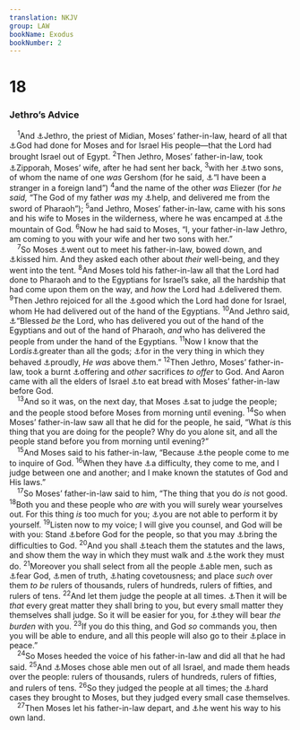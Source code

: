 ```yaml
---
translation: NKJV
group: LAW
bookName: Exodus 
bookNumber: 2
---
```


<div class="title"><h1>18</h1><h3>Jethro’s Advice</h3></div>
<span class="verse xu_18_1"> <sup>1</sup>And <a data-toggle="tooltip" data-placement="bottom" title="Ex. 2:16, 18; 3:1">⚓</a>Jethro, the priest of Midian, Moses’ father-in-law, heard of all that <a data-toggle="tooltip" data-placement="bottom" title="(Ps. 106:2, 8)">⚓</a>God had done for Moses and for Israel His people—that the Lord had brought Israel out of Egypt. </span>
<span class="verse xu_18_2"><sup>2</sup>Then Jethro, Moses’ father-in-law, took <a data-toggle="tooltip" data-placement="bottom" title="Ex. 2:21; 4:20–26">⚓</a>Zipporah, Moses’ wife, after he had sent her back, </span>
<span class="verse xu_18_3"><sup>3</sup>with her <a data-toggle="tooltip" data-placement="bottom" title="Ex. 2:20; 4:20; Acts 7:29">⚓</a>two sons, of whom the name of one <i>was</i> Gershom (for he said, <a data-toggle="tooltip" data-placement="bottom" title="Ex. 2:22">⚓</a>“I have been a stranger in a foreign land”) </span>
<span class="verse xu_18_4"><sup>4</sup>and the name of the other <i>was</i> Eliezer (for <i>he</i> <i>said,</i> “The God of my father <i>was</i> my <a data-toggle="tooltip" data-placement="bottom" title="Gen. 49:25">⚓</a>help, and delivered me from the sword of Pharaoh”); </span>
<span class="verse xu_18_5"><sup>5</sup>and Jethro, Moses’ father-in-law, came with his sons and his wife to Moses in the wilderness, where he was encamped at <a data-toggle="tooltip" data-placement="bottom" title="Ex. 3:1, 12; 4:27; 24:13">⚓</a>the mountain of God. </span>
<span class="verse xu_18_6"><sup>6</sup>Now he had said to Moses, “I, your father-in-law Jethro, am coming to you with your wife and her two sons with her.”<br/></span>
<span class="verse xu_18_7"> <sup>7</sup>So Moses <a data-toggle="tooltip" data-placement="bottom" title="Gen. 18:2">⚓</a>went out to meet his father-in-law, bowed down, and <a data-toggle="tooltip" data-placement="bottom" title="Gen. 29:13; Ex. 4:27">⚓</a>kissed him. And they asked each other about <i>their</i> well-being, and they went into the tent. </span>
<span class="verse xu_18_8"><sup>8</sup>And Moses told his father-in-law all that the Lord had done to Pharaoh and to the Egyptians for Israel’s sake, all the hardship that had come upon them on the way, and <i>how</i> the Lord had <a data-toggle="tooltip" data-placement="bottom" title="Ex. 15:6, 16; Ps. 81:7">⚓</a>delivered them. </span>
<span class="verse xu_18_9"><sup>9</sup>Then Jethro rejoiced for all the <a data-toggle="tooltip" data-placement="bottom" title="(Is. 63:7–14)">⚓</a>good which the Lord had done for Israel, whom He had delivered out of the hand of the Egyptians. </span>
<span class="verse xu_18_10"><sup>10</sup>And Jethro said, <a data-toggle="tooltip" data-placement="bottom" title="Gen. 14:20; 2 Sam. 18:28; 1 Kin. 8:56; Ps. 68:19, 20">⚓</a>“Blessed <i>be</i> the Lord, who has delivered you out of the hand of the Egyptians and out of the hand of Pharaoh, <i>and</i> who has delivered the people from under the hand of the Egyptians. </span>
<span class="verse xu_18_11"><sup>11</sup>Now I know that the Lord<i>is</i><a data-toggle="tooltip" data-placement="bottom" title="Ex. 12:12; 15:11; 2 Chr. 2:5; Ps. 95:3; 97:9; 135:5">⚓</a>greater than all the gods; <a data-toggle="tooltip" data-placement="bottom" title="Ex. 1:10, 16, 22; 5:2, 7">⚓</a>for in the very thing in which they behaved <a data-toggle="tooltip" data-placement="bottom" title="Luke 1:51">⚓</a>proudly, <i>He</i> <i>was</i> above them.” </span>
<span class="verse xu_18_12"><sup>12</sup>Then Jethro, Moses’ father-in-law, took a burnt <a data-toggle="tooltip" data-placement="bottom" title="Ex. 24:5">⚓</a>offering and <i>other</i> sacrifices <i>to</i> <i>offer</i> to God. And Aaron came with all the elders of Israel <a data-toggle="tooltip" data-placement="bottom" title="Gen. 31:54; Deut. 12:7">⚓</a>to eat bread with Moses’ father-in-law before God.<br/></span>
<span class="verse xu_18_13"> <sup>13</sup>And so it was, on the next day, that Moses <a data-toggle="tooltip" data-placement="bottom" title="Deut. 33:4, 5; Matt. 23:2">⚓</a>sat to judge the people; and the people stood before Moses from morning until evening. </span>
<span class="verse xu_18_14"><sup>14</sup>So when Moses’ father-in-law saw all that he did for the people, he said, “What <i>is</i> this thing that you are doing for the people? Why do you alone sit, and all the people stand before you from morning until evening?”<br/></span>
<span class="verse xu_18_15"> <sup>15</sup>And Moses said to his father-in-law, “Because <a data-toggle="tooltip" data-placement="bottom" title="Lev. 24:12; Num. 9:6, 8; 27:5; Deut. 17:8–13">⚓</a>the people come to me to inquire of God. </span>
<span class="verse xu_18_16"><sup>16</sup>When they have <a data-toggle="tooltip" data-placement="bottom" title="Ex. 24:14; Deut. 19:17">⚓</a>a difficulty, they come to me, and I judge between one and another; and I make known the statutes of God and His laws.”<br/></span>
<span class="verse xu_18_17"> <sup>17</sup>So Moses’ father-in-law said to him, “The thing that you do <i>is</i> not good. </span>
<span class="verse xu_18_18"><sup>18</sup>Both you and these people who <i>are</i> with you will surely wear yourselves out. For this thing <i>is</i> too much for you; <a data-toggle="tooltip" data-placement="bottom" title="Num. 11:14, 17; Deut. 1:12">⚓</a>you are not able to perform it by yourself. </span>
<span class="verse xu_18_19"><sup>19</sup>Listen now to my voice; I will give you counsel, and God will be with you: Stand <a data-toggle="tooltip" data-placement="bottom" title="Ex. 4:16; 20:19">⚓</a>before God for the people, so that you may <a data-toggle="tooltip" data-placement="bottom" title="Num. 9:8; 27:5">⚓</a>bring the difficulties to God. </span>
<span class="verse xu_18_20"><sup>20</sup>And you shall <a data-toggle="tooltip" data-placement="bottom" title="Deut. 5:1">⚓</a>teach them the statutes and the laws, and show them the way in which they must walk and <a data-toggle="tooltip" data-placement="bottom" title="Deut. 1:18">⚓</a>the work they must do. </span>
<span class="verse xu_18_21"><sup>21</sup>Moreover you shall select from all the people <a data-toggle="tooltip" data-placement="bottom" title="Ex. 18:24, 25; Deut. 1:13, 15; 2 Chr. 19:5–10; Ps. 15:1–5; Acts 6:3">⚓</a>able men, such as <a data-toggle="tooltip" data-placement="bottom" title="Gen. 42:18; 2 Sam. 23:3">⚓</a>fear God, <a data-toggle="tooltip" data-placement="bottom" title="Ezek. 18:8">⚓</a>men of truth, <a data-toggle="tooltip" data-placement="bottom" title="Deut. 16:19">⚓</a>hating covetousness; and place <i>such</i> over them <i>to</i> <i>be</i> rulers of thousands, rulers of hundreds, rulers of fifties, and rulers of tens. </span>
<span class="verse xu_18_22"><sup>22</sup>And let them judge the people at all times. <a data-toggle="tooltip" data-placement="bottom" title="Lev. 24:11; Deut. 1:17">⚓</a>Then it will be <i>that</i> every great matter they shall bring to you, but every small matter they themselves shall judge. So it will be easier for you, for <a data-toggle="tooltip" data-placement="bottom" title="Num. 11:17">⚓</a>they will bear <i>the</i> <i>burden</i> with you. </span>
<span class="verse xu_18_23"><sup>23</sup>If you do this thing, and God <i>so</i> commands you, then you will be able to endure, and all this people will also go to their <a data-toggle="tooltip" data-placement="bottom" title="Ex. 16:29">⚓</a>place in peace.”<br/></span>
<span class="verse xu_18_24"> <sup>24</sup>So Moses heeded the voice of his father-in-law and did all that he had said. </span>
<span class="verse xu_18_25"><sup>25</sup>And <a data-toggle="tooltip" data-placement="bottom" title="Ex. 18:21; Deut. 1:15">⚓</a>Moses chose able men out of all Israel, and made them heads over the people: rulers of thousands, rulers of hundreds, rulers of fifties, and rulers of tens. </span>
<span class="verse xu_18_26"><sup>26</sup>So they judged the people at all times; the <a data-toggle="tooltip" data-placement="bottom" title="Job 29:16">⚓</a>hard cases they brought to Moses, but they judged every small case themselves.<br/></span>
<span class="verse xu_18_27"> <sup>27</sup>Then Moses let his father-in-law depart, and <a data-toggle="tooltip" data-placement="bottom" title="Num. 10:29, 30">⚓</a>he went his way to his own land.<br/></span>
